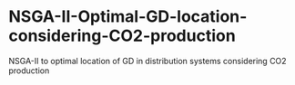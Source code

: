# NSGA-II-Optimal-GD-location-considering-CO2-production
NSGA-II to optimal location of GD in distribution systems considering CO2 production
